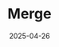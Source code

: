 ---  
title: "Merge"  
date: 2025-04-26  
type: "events"
role: "Speaker"
location: "Innopolis"
description: "Topic: \"How to Choose the Right Language for DevOps Tasks: From Scripts to Engineering Solutions\""
source_url: "https://tatarstan2025.mergeconf.ru/speakers/development/devops/nemirovsky"  
---